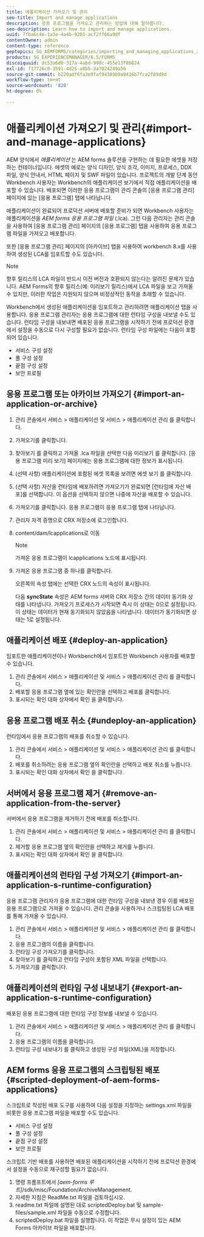```yaml
---
title: 애플리케이션 가져오기 및 관리
seo-title: Import and manage applications
description: 응용 프로그램을 가져오고 관리하는 방법에 대해 알아봅니다.
seo-description: Learn how to import and manage applications.
uuid: 7fba6c4e-1a3e-4a4b-9201-acf2ff66a9df
contentOwner: admin
content-type: reference
geptopics: SG_AEMFORMS/categories/importing_and_managing_applications_and_archives
products: SG_EXPERIENCEMANAGER/6.5/FORMS
discoiquuid: dc53a6d0-317a-4abd-990c-455e13f8b824
exl-id: f17726c0-3591-4d25-a8b5-3a7024249a56
source-git-commit: b220adf6fa3e9faf94389b9a9416b7fca2f89d9d
workflow-type: tm+mt
source-wordcount: '820'
ht-degree: 0%

---
```


# 애플리케이션 가져오기 및 관리{#import-and-manage-applications}

AEM 양식에서 *애플리케이션* 는 AEM forms 솔루션을 구현하는 데 필요한 에셋을 저장하는 컨테이너입니다. 에셋의 예로는 양식 디자인, 양식 조각, 이미지, 프로세스, DDX 파일, 양식 안내서, HTML 페이지 및 SWF 파일이 있습니다. 프로젝트의 개발 단계 동안 Workbench 사용자는 Workbench의 애플리케이션 보기에서 직접 애플리케이션을 배포할 수 있습니다. 배포되면 이러한 응용 프로그램이 관리 콘솔의 [응용 프로그램 관리] 페이지에 있는 [응용 프로그램] 탭에 나타납니다.

애플리케이션이 완료되어 프로덕션 서버에 배포할 준비가 되면 Workbench 사용자는 애플리케이션을 *AEM forms 응용 프로그램 파일* (.lca). 그런 다음 관리자는 관리 콘솔을 사용하여 [응용 프로그램 관리] 페이지의 [응용 프로그램] 탭을 사용하여 응용 프로그램 파일을 가져오고 배포합니다.

또한 [응용 프로그램 관리] 페이지의 [아카이브] 탭을 사용하여 workbench 8.x를 사용하여 생성된 LCA를 임포트할 수도 있습니다.

>[!NOTE]
>
>향후 릴리스의 LCA 파일이 반드시 이전 버전과 호환되지 않는다는 알려진 문제가 있습니다. AEM Forms의 향후 릴리스(예: 미리보기 릴리스)에서 LCA 파일을 보고 가져올 수 있지만, 이러한 작업은 지원되지 않으며 비정상적인 동작을 초래할 수 있습니다.

Workbench에서 생성된 애플리케이션을 임포트하고 관리하려면 애플리케이션 탭을 사용합니다. 응용 프로그램 관리자는 응용 프로그램에 대한 런타임 구성을 내보낼 수도 있습니다. 런타임 구성을 내보내면 배포된 응용 프로그램을 시작하기 전에 프로덕션 환경에서 설정을 수동으로 다시 구성할 필요가 없습니다. 런타임 구성 파일에는 다음이 포함되어 있습니다.

* 서비스 구성 설정
* 풀 구성 설정
* 끝점 구성 설정
* 보안 프로필

## 응용 프로그램 또는 아카이브 가져오기 {#import-an-application-or-archive}

1. 관리 콘솔에서 서비스 > 애플리케이션 및 서비스 > 애플리케이션 관리 를 클릭합니다.
1. 가져오기를 클릭합니다.
1. 찾아보기 를 클릭하고 가져올 .lca 파일을 선택한 다음 미리보기 를 클릭합니다. [응용 프로그램 미리 보기] 페이지에는 응용 프로그램에 대한 정보가 표시됩니다.
1. (선택 사항) 애플리케이션에 포함된 에셋 목록을 보려면 에셋 보기 를 클릭합니다.
1. (선택 사항) 자산을 런타임에 배포하려면 가져오기가 완료되면 [런타임에 자산 배포]를 선택합니다. 이 옵션을 선택하지 않으면 나중에 자산을 배포할 수 있습니다.
1. 가져오기를 클릭합니다. 응용 프로그램이 응용 프로그램 탭에 나타납니다.
1. 관리자 자격 증명으로 CRX 저장소에 로그인합니다.
1. content/dam/lcapplications로 이동

   >[!NOTE]
   >
   >가져온 응용 프로그램이 lcapplications 노드에 표시됩니다.

1. 가져온 응용 프로그램 중 하나를 클릭합니다.

   오른쪽의 속성 탭에는 선택한 CRX 노드의 속성이 표시됩니다.

   다음 **syncState** 속성은 AEM forms 서버와 CRX 저장소 간의 데이터 동기화 상태를 나타냅니다. 가져오기 프로세스가 시작되면 즉시 이 상태는 0으로 설정됩니다. 이 상태는 데이터가 현재 동기화되지 않았음을 나타냅니다. 데이터가 동기화되면 상태는 1로 설정됩니다.

## 애플리케이션 배포 {#deploy-an-application}

임포트한 애플리케이션이나 Workbench에서 임포트한 Workbench 사용자를 배포할 수 있습니다.

1. 관리 콘솔에서 서비스 > 애플리케이션 및 서비스 > 애플리케이션 관리 를 클릭합니다.
1. 배포할 응용 프로그램 옆에 있는 확인란을 선택하고 배포를 클릭합니다.
1. 표시되는 확인 대화 상자에서 확인 을 클릭합니다.

## 응용 프로그램 배포 취소 {#undeploy-an-application}

런타임에서 응용 프로그램의 배포를 취소할 수 있습니다.

1. 관리 콘솔에서 서비스 > 애플리케이션 및 서비스 > 애플리케이션 관리 를 클릭합니다.
1. 배포를 취소하려는 응용 프로그램 옆의 확인란을 선택하고 배포 취소를 누릅니다.
1. 표시되는 확인 대화 상자에서 확인 을 클릭합니다.

## 서버에서 응용 프로그램 제거 {#remove-an-application-from-the-server}

서버에서 응용 프로그램을 제거하기 전에 배포를 취소합니다.

1. 관리 콘솔에서 서비스 > 애플리케이션 및 서비스 > 애플리케이션 관리 를 클릭합니다.
1. 제거할 응용 프로그램 옆의 확인란을 선택하고 제거를 누릅니다.
1. 표시되는 확인 대화 상자에서 확인 을 클릭합니다.

## 애플리케이션의 런타임 구성 가져오기 {#import-an-application-s-runtime-configuration}

응용 프로그램 관리자가 응용 프로그램에 대한 런타임 구성을 내보낸 경우 이를 배포된 응용 프로그램으로 가져올 수 있습니다. 관리 콘솔을 사용하거나 스크립팅된 LCA 배포를 통해 가져올 수 있습니다.

1. 관리 콘솔에서 서비스 > 애플리케이션 및 서비스 > 애플리케이션 관리 를 클릭합니다.
1. 응용 프로그램의 이름을 클릭합니다.
1. 런타임 구성 가져오기를 클릭합니다.
1. 찾아보기 를 클릭하고 런타임 구성이 포함된 XML 파일을 선택합니다.
1. 가져오기를 클릭합니다.

## 애플리케이션의 런타임 구성 내보내기 {#export-an-application-s-runtime-configuration}

배포된 응용 프로그램에 대한 런타임 구성 정보를 내보낼 수 있습니다.

1. 관리 콘솔에서 서비스 > 애플리케이션 및 서비스 > 애플리케이션 관리 를 클릭합니다.
1. 응용 프로그램의 이름을 클릭합니다.
1. 런타임 구성 내보내기 를 클릭하고 생성된 구성 파일(XML)을 저장합니다.

## AEM forms 응용 프로그램의 스크립팅된 배포 {#scripted-deployment-of-aem-forms-applications}

스크립트로 작성된 배포 도구를 사용하여 다음 설정을 지정하는 settings.xml 파일을 비롯한 응용 프로그램 파일을 배포할 수도 있습니다.

* 서비스 구성 설정
* 풀 구성 설정
* 끝점 구성 설정
* 보안 프로필

스크립트 기반 배포를 사용하면 배포된 애플리케이션을 시작하기 전에 프로덕션 환경에서 설정을 수동으로 재구성할 필요가 없습니다.

1. 명령 프롬프트에서 *[aem-forms 루트]*/sdk/misc/Foundation/ArchiveManagement.
1. 자세한 지침은 ReadMe.txt 파일을 검토하십시오.
1. readme.txt 파일에 설명된 대로 scriptedDeploy.bat 및 sample-files/sample.xml 파일을 수동으로 수정합니다.
1. scriptedDeploy.bat 파일을 실행합니다. 이 작업은 무시 설정이 있는 AEM Forms 아카이브 파일을 배포합니다.
